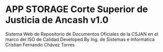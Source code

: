 # APP STORAGE Corte Superior de Justicia de Ancash v1.0
Sistema Web de Repositorio de Documentos Oficiales de la CSJAN en el marco del ISO de Calidad
Developed By Ing. de Sistemas e Informática Cristian Fernando Chávez Torres
